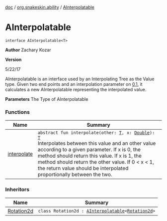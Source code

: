 [doc](../../index.md) / [org.snakeskin.ability](../index.md) / [AInterpolatable](./index.md)

# AInterpolatable

`interface AInterpolatable<T>`

**Author**
Zachary Kozar

**Version**

5/22/17




AInterpolatable is an interface used by an Interpolating Tree as the Value type.
Given two end points and an interpolation parameter on [0,1](#), it calculates
a new AInterpolatable representing the interpolated value.

**Parameters**
The Type of AInterpolatable

### Functions

| Name | Summary |
|---|---|
| [interpolate](interpolate.md) | `abstract fun interpolate(other: `[`T`](index.md#T)`, x: `[`Double`](https://kotlinlang.org/api/latest/jvm/stdlib/kotlin/-double/index.html)`): `[`T`](index.md#T)<br>Interpolates between this value and an other value according to a given parameter. If x is 0, the method should return this value. If x is 1, the method should return the other value. If 0 &lt; x &lt; 1, the return value should be interpolated proportionally between the two. |

### Inheritors

| Name | Summary |
|---|---|
| [Rotation2d](../../org.snakeskin.logic/-rotation2d/index.md) | `class Rotation2d : `[`AInterpolatable`](./index.md)`<`[`Rotation2d`](../../org.snakeskin.logic/-rotation2d/index.md)`>` |

